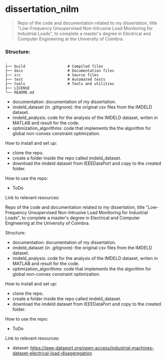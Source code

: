 dissertation_nilm
============================

> Repo of the code and documentation related to my dissertation, title "Low-Frequency Unsupervised Non-Intrusive Load Monitoring for Industrial Loads", to complete a master's degree in Electrical and Computer Engineering at the University of Coimbra.


 ### Structure:

    .
    ├── build                   # Compiled files
    ├── docs                    # Documentation files
    ├── src                     # Source files
    ├── test                    # Automated tests
    ├── tools                   # Tools and utilities
    ├── LICENSE
    └── README.md
 
- documentation: documentation of my dissertation.
- imdeld_dataset (in .gitignore): the original csv files from the IMDELD dataset.
- imdeld_analysis: code for the analysis of the IMDELD dataset, writen in MATLAB and result for the code.
- optimization_algorithms: code that implements the the algorithm for global non-convex constraint optimization.

How to install and set up:
- clone the repo.
- create a folder inside the repo called imdeld_dataset.
- download the imdeld dataset from IEEEDataPort and copy to the created folder.

How to use the repo:
- ToDo

Link to relevant resources:

Repo of the code and documentation related to my dissertation, title "Low-Frequency Unsupervised Non-Intrusive Load Monitoring for Industrial Loads", to complete a master's degree in Electrical and Computer Engineering at the University of Coimbra.


 Structure:
- documentation: documentation of my dissertation.
- imdeld_dataset (in .gitignore): the original csv files from the IMDELD dataset.
- imdeld_analysis: code for the analysis of the IMDELD dataset, writen in MATLAB and result for the code.
- optimization_algorithms: code that implements the the algorithm for global non-convex constraint optimization.

How to install and set up:
- clone the repo.
- create a folder inside the repo called imdeld_dataset.
- download the imdeld dataset from IEEEDataPort and copy to the created folder.

How to use the repo:
- ToDo

Link to relevant resources:
- dataset: https://ieee-dataport.org/open-access/industrial-machines-dataset-electrical-load-disaggregation
